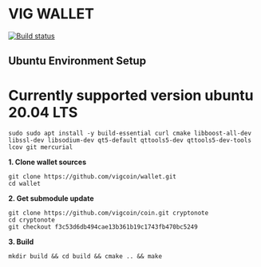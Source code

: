VIG WALLET
===

[![Build status](https://ci.appveyor.com/api/projects/status/b86pdx2x1wyaxmwv?svg=true)](https://ci.appveyor.com/project/calidion/wallet)


## Ubuntu Environment Setup

# Currently supported version ubuntu 20.04 LTS

```
sudo sudo apt install -y build-essential curl cmake libboost-all-dev libssl-dev libsodium-dev qt5-default qttools5-dev qttools5-dev-tools lcov git mercurial
```

**1. Clone wallet sources**

```
git clone https://github.com/vigcoin/wallet.git
cd wallet
```

**2. Get submodule update**

```
git clone https://github.com/vigcoin/coin.git cryptonote
cd cryptonote
git checkout f3c53d6db494cae13b361b19c1743fb470bc5249
```

**3. Build**

```
mkdir build && cd build && cmake .. && make
```
